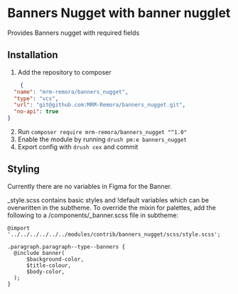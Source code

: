 # Banners Nugget with banner nugglet

Provides Banners nugget with required fields

## Installation

1. Add the repository to composer

```json
    {
  "name": "mrm-remora/banners_nugget",
  "type": "vcs",
  "url": "git@github.com:MRM-Remora/banners_nugget.git",
  "no-api": true
}
```

2. Run `composer require mrm-remora/banners_nugget "^1.0"`
3. Enable the module by running `drush pm:e banners_nugget`
4. Export config with `drush cex` and commit

## Styling

Currently there are no variables in Figma for the Banner.

_style.scss contains basic styles and !default variables which can be overwritten in the subtheme. To override the mixin for palettes, add the following to a /components/_banner.scss file in subtheme:
```
@import '../../../../../../modules/contrib/banners_nugget/scss/style.scss';

.paragraph.paragraph--type--banners {
  @include banner(
      $background-color,
      $title-colour,
      $body-color,
  );
}
```